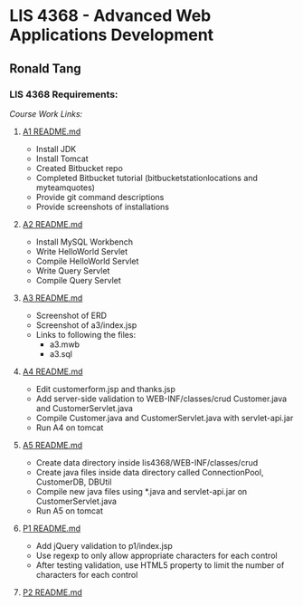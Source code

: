 # LIS 4368 - Advanced Web Applications Development

## Ronald Tang

### LIS 4368 Requirements:

*Course Work Links:*

1. [A1 README.md](a1/README.md "My A1 README.md file")
    - Install JDK
    - Install Tomcat
    - Created Bitbucket repo
    - Completed Bitbucket tutorial (bitbucketstationlocations and myteamquotes)
    - Provide git command descriptions
    - Provide screenshots of installations

2. [A2 README.md](a2/README.md "My A2 README.md file")
    - Install MySQL Workbench
    - Write HelloWorld Servlet
    - Compile HelloWorld Servlet
    - Write Query Servlet
    - Compile Query Servlet

3. [A3 README.md](a3/README.md "My A3 README.md file")
    - Screenshot of ERD
    - Screenshot of a3/index.jsp
    - Links to following the files:
        * a3.mwb
        * a3.sql

1. [A4 README.md](a4/README.md "My A4 README.md file")
    - Edit customerform.jsp and thanks.jsp
    - Add server-side validation to WEB-INF/classes/crud Customer.java and CustomerServlet.java
    - Compile Customer.java and CustomerServlet.java with servlet-api.jar
    - Run A4 on tomcat

2. [A5 README.md](a5/README.md "My A5 README.md file")
    - Create data directory inside lis4368/WEB-INF/classes/crud
    - Create java files inside data directory called ConnectionPool, CustomerDB, DBUtil
    - Compile new java files using *.java and servlet-api.jar on CustomerServlet.java
    - Run A5 on tomcat

3. [P1 README.md](p1/README.md "My P1 README.md file")
    - Add jQuery validation to p1/index.jsp
    - Use regexp to only allow appropriate characters for each control
    - After testing validation, use HTML5 property to limit the number of characters for each control

4. [P2 README.md](p2/README.md "My P2 README.md file")

